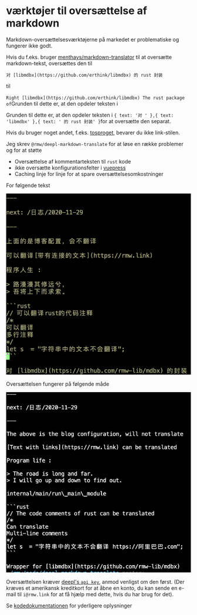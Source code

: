 # værktøjer til oversættelse af markdown

Markdown-oversættelsesværktøjerne på markedet er problematiske og fungerer ikke godt.

Hvis du f.eks. bruger [menthays/markdown-translator](https://github.com/menthays/markdown-translator) til at oversætte markdown-tekst, oversættes den til

`对 [libmdbx](https://github.com/erthink/libmdbx) 的 rust 封装`

til

`Right [libmdbx](https://github.com/erthink/libmdbx) The rust package of`Grunden til dette er, at den opdeler teksten i

Grunden til dette er, at den opdeler teksten i `{ text: '对 ' },{ text: 'libmdbx' },{ text: ' 的 rust 封装' }`for at oversætte den separat.

Hvis du bruger noget andet, f.eks. [tosproget](https://github.com/zjp-CN/bilingual/issues/22), bevarer du ikke link-stilen.

Jeg skrev `@rmw/deepl-markdown-translate` for at løse en række problemer og for at støtte

* Oversættelse af kommentarteksten til `rust` kode
* ikke oversætte konfigurationsfelter i [vuepress](https://v2.vuepress.vuejs.org/zh/reference/default-theme/frontmatter.html#prev)
* Caching linje for linje for at spare oversættelsesomkostninger

For følgende tekst

![](https://raw.githubusercontent.com/gcxfd/img/gh-pages/nc10t5.png)

Oversættelsen fungerer på følgende måde

![](https://raw.githubusercontent.com/gcxfd/img/gh-pages/CytFEw.png)

Oversættelsen kræver [deepl's `api key`](https://www.deepl.com/pro-api), anmod venligst om den først. (Der kræves et amerikansk kreditkort for at åbne en konto, du kan sende en e-mail til `i@rmw.link` for at få hjælp med dette, hvis du har brug for det).

Se [kodedokumentationen](https://www.npmjs.com/package/@rmw/deepl-markdown-translate) for yderligere oplysninger